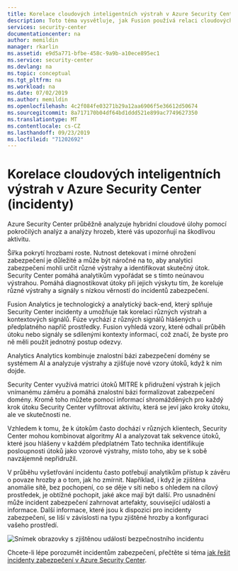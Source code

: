 ```yaml
---
title: Korelace cloudových inteligentních výstrah v Azure Security Center (incidenty) | Microsoft Docs
description: Toto téma vysvětluje, jak Fusion používá relaci cloudových inteligentních výstrah ke generování incidentů zabezpečení v Azure Security Center.
services: security-center
documentationcenter: na
author: memildin
manager: rkarlin
ms.assetid: e9d5a771-bfbe-458c-9a9b-a10ece895ec1
ms.service: security-center
ms.devlang: na
ms.topic: conceptual
ms.tgt_pltfrm: na
ms.workload: na
ms.date: 07/02/2019
ms.author: memildin
ms.openlocfilehash: 4c2f084fe03271b29a12aa6906f5e36612d50674
ms.sourcegitcommit: 8a717170b04df64bd1ddd521e899ac7749627350
ms.translationtype: MT
ms.contentlocale: cs-CZ
ms.lasthandoff: 09/23/2019
ms.locfileid: "71202692"
---
```

# <a name="cloud-smart-alert-correlation-in-azure-security-center-incidents"></a>Korelace cloudových inteligentních výstrah v Azure Security Center (incidenty)

Azure Security Center průběžně analyzuje hybridní cloudové úlohy pomocí pokročilých analýz a analýzy hrozeb, které vás upozorňují na škodlivou aktivitu.

Šířka pokrytí hrozbami roste. Nutnost detekovat i mírné ohrožení zabezpečení je důležité a může být náročné na to, aby analytici zabezpečení mohli určit různé výstrahy a identifikovat skutečný útok. Security Center pomáhá analytikům vypořádat se s tímto neúnavou výstrahou. Pomáhá diagnostikovat útoky při jejich výskytu tím, že koreluje různé výstrahy a signály s nízkou věrností do incidentů zabezpečení.

Fusion Analytics je technologický a analytický back-end, který splňuje Security Center incidenty a umožňuje tak korelaci různých výstrah a kontextových signálů. Fúze vychází z různých signálů hlášených u předplatného napříč prostředky. Fusion vyhledá vzory, které odhalí průběh útoku nebo signály se sdílenými kontexty informací, což značí, že byste pro ně měli použít jednotný postup odezvy.

Analytics Analytics kombinuje znalostní bázi zabezpečení domény se systémem AI a analyzuje výstrahy a zjišťuje nové vzory útoků, když k nim dojde. 

Security Center využívá matrici útoků MITRE k přidružení výstrah k jejich vnímanému záměru a pomáhá znalostní bázi formalizovat zabezpečení domény. Kromě toho můžete pomocí informací shromážděných pro každý krok útoku Security Center vyfiltrovat aktivitu, která se jeví jako kroky útoku, ale ve skutečnosti ne.  

Vzhledem k tomu, že k útokům často dochází v různých klientech, Security Center mohou kombinovat algoritmy AI a analyzovat tak sekvence útoků, které jsou hlášeny v každém předplatném Tato technika identifikuje posloupnosti útoků jako vzorové výstrahy, místo toho, aby se k sobě navzájemně nepřidružil.

V průběhu vyšetřování incidentu často potřebují analytikům přístup k závěru o povaze hrozby a o tom, jak ho zmírnit. Například, i když je zjištěna anomálie sítě, bez pochopení, co se děje v síti nebo s ohledem na cílový prostředek, je obtížné pochopit, jaké akce mají být další. Pro usnadnění může incident zabezpečení zahrnovat artefakty, související události a informace. Další informace, které jsou k dispozici pro incidenty zabezpečení, se liší v závislosti na typu zjištěné hrozby a konfiguraci vašeho prostředí. 

![Snímek obrazovky s zjištěnou událostí bezpečnostního incidentu](./media/security-center-alerts-cloud-smart/security-incident.png)

Chcete-li lépe porozumět incidentům zabezpečení, přečtěte si téma [jak řešit incidenty zabezpečení v Azure Security Center](https://docs.microsoft.com/azure/security-center/security-center-incident).

